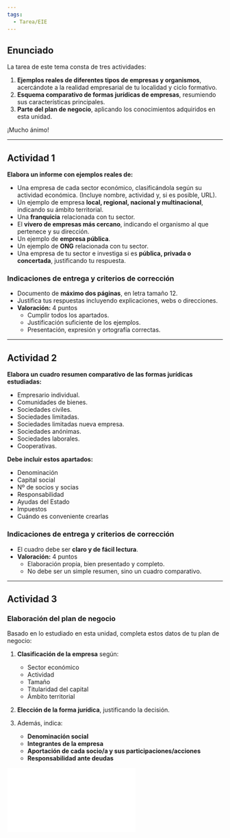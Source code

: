 ```yaml
---
tags:
  - Tarea/EIE
---
```

## Enunciado  
La tarea de este tema consta de tres actividades:

1. **Ejemplos reales de diferentes tipos de empresas y organismos**, acercándote a la realidad empresarial de tu localidad y ciclo formativo.
2. **Esquema comparativo de formas jurídicas de empresas**, resumiendo sus características principales.
3. **Parte del plan de negocio**, aplicando los conocimientos adquiridos en esta unidad.

¡Mucho ánimo!

---

## **Actividad 1**  
**Elabora un informe con ejemplos reales de:**

- Una empresa de cada sector económico, clasificándola según su actividad económica. (Incluye nombre, actividad y, si es posible, URL). 
- Un ejemplo de empresa **local, regional, nacional y multinacional**, indicando su ámbito territorial.  
- Una **franquicia** relacionada con tu sector.  
- El **vivero de empresas más cercano**, indicando el organismo al que pertenece y su dirección.  
- Un ejemplo de **empresa pública**.  
- Un ejemplo de **ONG** relacionada con tu sector.  
- Una empresa de tu sector e investiga si es **pública, privada o concertada**, justificando tu respuesta.  

### **Indicaciones de entrega y criterios de corrección**  
- Documento de **máximo dos páginas**, en letra tamaño 12.  
- Justifica tus respuestas incluyendo explicaciones, webs o direcciones.  
- **Valoración:** 4 puntos  
  - Cumplir todos los apartados.  
  - Justificación suficiente de los ejemplos.  
  - Presentación, expresión y ortografía correctas.  

---

## **Actividad 2**  
**Elabora un cuadro resumen comparativo de las formas jurídicas estudiadas:**  

- Empresario individual.  
- Comunidades de bienes.  
- Sociedades civiles.  
- Sociedades limitadas.  
- Sociedades limitadas nueva empresa.  
- Sociedades anónimas.  
- Sociedades laborales.  
- Cooperativas.  

**Debe incluir estos apartados:**  

- Denominación  
- Capital social  
- Nº de socios y socias  
- Responsabilidad  
- Ayudas del Estado  
- Impuestos  
- Cuándo es conveniente crearlas  

### **Indicaciones de entrega y criterios de corrección**  
- El cuadro debe ser **claro y de fácil lectura**.  
- **Valoración:** 4 puntos  
  - Elaboración propia, bien presentado y completo.  
  - No debe ser un simple resumen, sino un cuadro comparativo.  

---

## **Actividad 3**  
### **Elaboración del plan de negocio**  

Basado en lo estudiado en esta unidad, completa estos datos de tu plan de negocio:  

1. **Clasificación de la empresa** según:  
   - Sector económico  
   - Actividad  
   - Tamaño  
   - Titularidad del capital  
   - Ámbito territorial  

2. **Elección de la forma jurídica**, justificando la decisión.  

3. Además, indica:  
   - **Denominación social**  
   - **Integrantes de la empresa**  
   - **Aportación de cada socio/a y sus participaciones/acciones**  
   - **Responsabilidad ante deudas**  

![](oton_linan_alfonso_EIE04_Tarea.pdf)